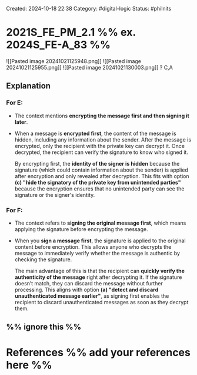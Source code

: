 Created: 2024-10-18 22:38
Category: #digital-logic 
Status: #philnits



# 2021S_FE_PM_2.1 %% ex. 2024S_FE-A_83 %%

![[Pasted image 20241021125948.png]]
![[Pasted image 20241021125955.png]]
![[Pasted image 20241021130003.png]]
? 
C,A
## Explanation

### For **E**:

- The context mentions **encrypting the message first and then signing it later**.
    
- When a message is **encrypted first**, the content of the message is hidden, including any information about the sender. After the message is encrypted, only the recipient with the private key can decrypt it. Once decrypted, the recipient can verify the signature to know who signed it.
    
    By encrypting first, the **identity of the signer is hidden** because the signature (which could contain information about the sender) is applied after encryption and only revealed after decryption. This fits with option **(c) "hide the signatory of the private key from unintended parties"** because the encryption ensures that no unintended party can see the signature or the signer's identity.
    
### For **F**:

- The context refers to **signing the original message first**, which means applying the signature before encrypting the message.
    
- When you **sign a message first**, the signature is applied to the original content before encryption. This allows anyone who decrypts the message to immediately verify whether the message is authentic by checking the signature.
    
    The main advantage of this is that the recipient can **quickly verify the authenticity of the message** right after decrypting it. If the signature doesn’t match, they can discard the message without further processing. This aligns with option **(a) "detect and discard unauthenticated message earlier"**, as signing first enables the recipient to discard unauthenticated messages as soon as they decrypt them.





%% ignore this %%
---









# References %% add your references here %%